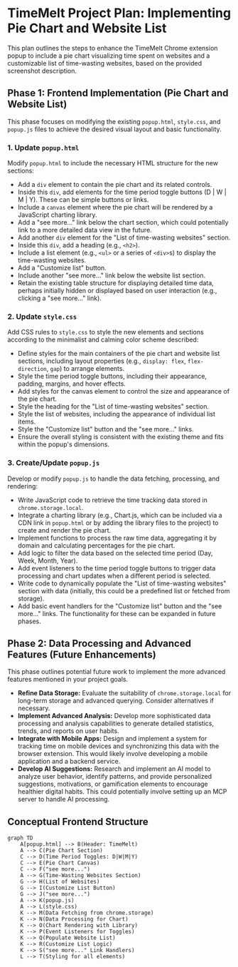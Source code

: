# TimeMelt Project Plan: Implementing Pie Chart and Website List

This plan outlines the steps to enhance the TimeMelt Chrome extension popup to include a pie chart visualizing time spent on websites and a customizable list of time-wasting websites, based on the provided screenshot description.

## Phase 1: Frontend Implementation (Pie Chart and Website List)

This phase focuses on modifying the existing `popup.html`, `style.css`, and `popup.js` files to achieve the desired visual layout and basic functionality.

### 1. Update `popup.html`

Modify `popup.html` to include the necessary HTML structure for the new sections:

*   Add a `div` element to contain the pie chart and its related controls.
*   Inside this `div`, add elements for the time period toggle buttons (D | W | M | Y). These can be simple buttons or links.
*   Include a `canvas` element where the pie chart will be rendered by a JavaScript charting library.
*   Add a "see more..." link below the chart section, which could potentially link to a more detailed data view in the future.
*   Add another `div` element for the "List of time-wasting websites" section.
*   Inside this `div`, add a heading (e.g., `<h2>`).
*   Include a list element (e.g., `<ul>` or a series of `<div>`s) to display the time-wasting websites.
*   Add a "Customize list" button.
*   Include another "see more..." link below the website list section.
*   Retain the existing table structure for displaying detailed time data, perhaps initially hidden or displayed based on user interaction (e.g., clicking a "see more..." link).

### 2. Update `style.css`

Add CSS rules to `style.css` to style the new elements and sections according to the minimalist and calming color scheme described:

*   Define styles for the main containers of the pie chart and website list sections, including layout properties (e.g., `display: flex`, `flex-direction`, `gap`) to arrange elements.
*   Style the time period toggle buttons, including their appearance, padding, margins, and hover effects.
*   Add styles for the canvas element to control the size and appearance of the pie chart.
*   Style the heading for the "List of time-wasting websites" section.
*   Style the list of websites, including the appearance of individual list items.
*   Style the "Customize list" button and the "see more..." links.
*   Ensure the overall styling is consistent with the existing theme and fits within the popup's dimensions.

### 3. Create/Update `popup.js`

Develop or modify `popup.js` to handle the data fetching, processing, and rendering:

*   Write JavaScript code to retrieve the time tracking data stored in `chrome.storage.local`.
*   Integrate a charting library (e.g., Chart.js, which can be included via a CDN link in `popup.html` or by adding the library files to the project) to create and render the pie chart.
*   Implement functions to process the raw time data, aggregating it by domain and calculating percentages for the pie chart.
*   Add logic to filter the data based on the selected time period (Day, Week, Month, Year).
*   Add event listeners to the time period toggle buttons to trigger data processing and chart updates when a different period is selected.
*   Write code to dynamically populate the "List of time-wasting websites" section with data (initially, this could be a predefined list or fetched from storage).
*   Add basic event handlers for the "Customize list" button and the "see more..." links. The functionality for these can be expanded in future phases.

## Phase 2: Data Processing and Advanced Features (Future Enhancements)

This phase outlines potential future work to implement the more advanced features mentioned in your project goals.

*   **Refine Data Storage:** Evaluate the suitability of `chrome.storage.local` for long-term storage and advanced querying. Consider alternatives if necessary.
*   **Implement Advanced Analysis:** Develop more sophisticated data processing and analysis capabilities to generate detailed statistics, trends, and reports on user habits.
*   **Integrate with Mobile Apps:** Design and implement a system for tracking time on mobile devices and synchronizing this data with the browser extension. This would likely involve developing a mobile application and a backend service.
*   **Develop AI Suggestions:** Research and implement an AI model to analyze user behavior, identify patterns, and provide personalized suggestions, motivations, or gamification elements to encourage healthier digital habits. This could potentially involve setting up an MCP server to handle AI processing.

## Conceptual Frontend Structure

```mermaid
graph TD
    A[popup.html] --> B(Header: TimeMelt)
    A --> C(Pie Chart Section)
    C --> D(Time Period Toggles: D|W|M|Y)
    C --> E(Pie Chart Canvas)
    C --> F("see more...")
    A --> G(Time-Wasting Websites Section)
    G --> H(List of Websites)
    G --> I(Customize List Button)
    G --> J("see more...")
    A --> K(popup.js)
    A --> L(style.css)
    K --> M(Data Fetching from chrome.storage)
    K --> N(Data Processing for Chart)
    K --> O(Chart Rendering with Library)
    K --> P(Event Listeners for Toggles)
    K --> Q(Populate Website List)
    K --> R(Customize List Logic)
    K --> S("see more..." Link Handlers)
    L --> T(Styling for all elements)